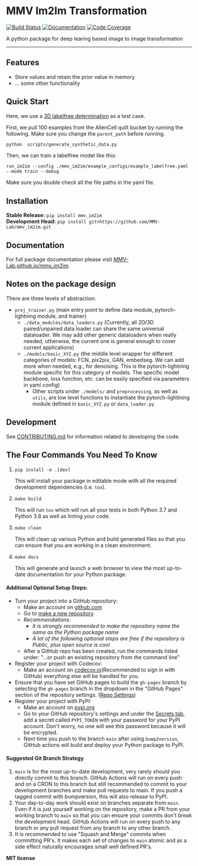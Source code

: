 # MMV Im2Im Transformation

[![Build Status](https://github.com/MMV-Lab/mmv_im2im/workflows/Build%20Main/badge.svg)](https://github.com/MMV-Lab/mmv_im2im/actions)
[![Documentation](https://github.com/MMV-Lab/mmv_im2im/workflows/Documentation/badge.svg)](https://MMV-Lab.github.io/mmv_im2im/)
[![Code Coverage](https://codecov.io/gh/MMV-Lab/mmv_im2im/branch/main/graph/badge.svg)](https://codecov.io/gh/MMV-Lab/mmv_im2im)

A python package for deep learing based image to image transformation

---

## Features

-   Store values and retain the prior value in memory
-   ... some other functionality

## Quick Start

Here, we use a [3D labelfree determination](https://www.allencell.org/label-free-determination.html#:~:text=The%20Label-Free%20Determination%20model%20can%20leverage%20the%20specificity,structures.%20How%20does%20the%20label-free%20determination%20model%20work%3F) as a test case.

First, we pull 100 examples from the AllenCell quilt bucket by running the following. Make sure you change the `parent_path` before running.
```bash
python  scripts/generate_synthetic_data.py
```

Then, we can train a labelfree model like this:
```base
run_im2im --config ./mmv_im2im/example_configs/example_labelfree.yaml  --mode train --debug
```
Make sure you double check all the file paths in the yaml file.


## Installation

**Stable Release:** `pip install mmv_im2im`<br>
**Development Head:** `pip install git+https://github.com/MMV-Lab/mmv_im2im.git`

## Documentation

For full package documentation please visit [MMV-Lab.github.io/mmv_im2im](https://MMV-Lab.github.io/mmv_im2im).

## Notes on the package design

There are three levels of abstraction: 
- `proj_trainer.py` (main entry point to define data module, pytorch-lightning module, and trainer)
    -  `./data_modules/data_loaders.py` (Currently, all 2D/3D paired/unpaired data loader can share the same universal dataloader. We may add other generic dataloaders when really needed, otherwise, the current one is general enough to cover current applications)
    -  `./models/basic_XYZ.py` (the middle level wrapper for different categories of models: FCN, pix2pix, GAN, embedseg. We can add more when needed, e.g., for denoising. This is the pytorch-lightning module specific for this category of models. The specific model backbone, loss function, etc. can be easily specified via parameters in yaml config)
        -  Other scripts under `./models/` and `preprocessing`, as well as `utils`, are low level functions to instantiate the pytorch-lightining module defined in `basic_XYZ.py` or `data_loader.py`


## Development

See [CONTRIBUTING.md](CONTRIBUTING.md) for information related to developing the code.

## The Four Commands You Need To Know

1. `pip install -e .[dev]`

    This will install your package in editable mode with all the required development
    dependencies (i.e. `tox`).

2. `make build`

    This will run `tox` which will run all your tests in both Python 3.7
    and Python 3.8 as well as linting your code.

3. `make clean`

    This will clean up various Python and build generated files so that you can ensure
    that you are working in a clean environment.

4. `make docs`

    This will generate and launch a web browser to view the most up-to-date
    documentation for your Python package.

#### Additional Optional Setup Steps:

-   Turn your project into a GitHub repository:
    -   Make an account on [github.com](https://github.com)
    -   Go to [make a new repository](https://github.com/new)
    -   _Recommendations:_
        -   _It is strongly recommended to make the repository name the same as the Python
            package name_
        -   _A lot of the following optional steps are *free* if the repository is Public,
            plus open source is cool_
    -   After a GitHub repo has been created, run the commands listed under:
        "...or push an existing repository from the command line"
-   Register your project with Codecov:
    -   Make an account on [codecov.io](https://codecov.io)(Recommended to sign in with GitHub)
        everything else will be handled for you.
-   Ensure that you have set GitHub pages to build the `gh-pages` branch by selecting the
    `gh-pages` branch in the dropdown in the "GitHub Pages" section of the repository settings.
    ([Repo Settings](https://github.com/MMV-Lab/mmv_im2im/settings))
-   Register your project with PyPI:
    -   Make an account on [pypi.org](https://pypi.org)
    -   Go to your GitHub repository's settings and under the
        [Secrets tab](https://github.com/MMV-Lab/mmv_im2im/settings/secrets/actions),
        add a secret called `PYPI_TOKEN` with your password for your PyPI account.
        Don't worry, no one will see this password because it will be encrypted.
    -   Next time you push to the branch `main` after using `bump2version`, GitHub
        actions will build and deploy your Python package to PyPI.

#### Suggested Git Branch Strategy

1. `main` is for the most up-to-date development, very rarely should you directly
   commit to this branch. GitHub Actions will run on every push and on a CRON to this
   branch but still recommended to commit to your development branches and make pull
   requests to main. If you push a tagged commit with bumpversion, this will also release to PyPI.
2. Your day-to-day work should exist on branches separate from `main`. Even if it is
   just yourself working on the repository, make a PR from your working branch to `main`
   so that you can ensure your commits don't break the development head. GitHub Actions
   will run on every push to any branch or any pull request from any branch to any other
   branch.
3. It is recommended to use "Squash and Merge" commits when committing PR's. It makes
   each set of changes to `main` atomic and as a side effect naturally encourages small
   well defined PR's.


**MIT license**

